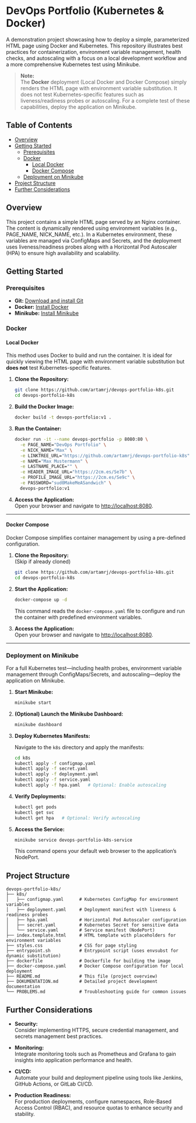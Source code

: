 # DevOps Portfolio (Kubernetes & Docker)

A demonstration project showcasing how to deploy a simple, parameterized HTML page using Docker and Kubernetes. This repository illustrates best practices for containerization, environment variable management, health checks, and autoscaling with a focus on a local development workflow and a more comprehensive Kubernetes test using Minikube.

> **Note:**  
> The **Docker** deployment (Local Docker and Docker Compose) simply renders the HTML page with environment variable substitution. It does not test Kubernetes-specific features such as liveness/readiness probes or autoscaling. For a complete test of these capabilities, deploy the application on Minikube.


## Table of Contents

- [Overview](#overview)
- [Getting Started](#getting-started)
  - [Prerequisites](#prerequisites)
  - [Docker](#docker)
    - [Local Docker](#local-docker)
    - [Docker Compose](#docker-compose)
  - [Deployment on Minikube](#deployment-on-minikube)
- [Project Structure](#project-structure)
- [Further Considerations](#further-considerations)


## Overview

This project contains a simple HTML page served by an Nginx container. The content is dynamically rendered using environment variables (e.g., PAGE_NAME, NICK_NAME, etc.). In a Kubernetes environment, these variables are managed via ConfigMaps and Secrets, and the deployment uses liveness/readiness probes along with a Horizontal Pod Autoscaler (HPA) to ensure high availability and scalability.


## Getting Started

### Prerequisites

- **Git:** [Download and install Git](https://git-scm.com/)
- **Docker:** [Install Docker](https://docs.docker.com/get-docker/)
- **Minikube:** [Install Minikube](https://minikube.sigs.k8s.io/docs/start/)


### Docker

#### Local Docker

This method uses Docker to build and run the container. It is ideal for quickly viewing the HTML page with environment variable substitution but **does not** test Kubernetes-specific features.

1. **Clone the Repository:**

   ```bash
   git clone https://github.com/artamrj/devops-portfolio-k8s.git
   cd devops-portfolio-k8s
   ```

2. **Build the Docker Image:**

   ```bash
   docker build -t devops-portfolio:v1 .
   ```

3. **Run the Container:**

   ```bash
   docker run -it --name devops-portfolio -p 8080:80 \
     -e PAGE_NAME="DevOps Portfolio" \
     -e NICK_NAME="Max" \
     -e LINKTREE_URL="https://github.com/artamrj/devops-portfolio-k8s" \
     -e NAME="Max Mustermann" \
     -e LASTNAME_PLACE="" \
     -e HEADER_IMAGE_URL="https://2cm.es/Se7b" \
     -e PROFILE_IMAGE_URL="https://2cm.es/Se9c" \
     -e PASSWORD="sud0MakeMeASandwich" \
     devops-portfolio:v1
   ```

4. **Access the Application:**  
   Open your browser and navigate to [http://localhost:8080](http://localhost:8080).

---

#### Docker Compose

Docker Compose simplifies container management by using a pre-defined configuration.

1. **Clone the Repository:**  
   (Skip if already cloned)

   ```bash
   git clone https://github.com/artamrj/devops-portfolio-k8s.git
   cd devops-portfolio-k8s
   ```

2. **Start the Application:**

   ```bash
   docker-compose up -d
   ```

   This command reads the `docker-compose.yaml` file to configure and run the container with predefined environment variables.

3. **Access the Application:**  
   Open your browser and navigate to [http://localhost:8080](http://localhost:8080).

---

### Deployment on Minikube

For a full Kubernetes test—including health probes, environment variable management through ConfigMaps/Secrets, and autoscaling—deploy the application on Minikube.

1. **Start Minikube:**

   ```bash
   minikube start
   ```

2. **(Optional) Launch the Minikube Dashboard:**

   ```bash
   minikube dashboard
   ```

3. **Deploy Kubernetes Manifests:**

   Navigate to the `k8s` directory and apply the manifests:

   ```bash
   cd k8s
   kubectl apply -f configmap.yaml
   kubectl apply -f secret.yaml
   kubectl apply -f deployment.yaml
   kubectl apply -f service.yaml
   kubectl apply -f hpa.yaml   # Optional: Enable autoscaling
   ```

4. **Verify Deployments:**

   ```bash
   kubectl get pods
   kubectl get svc
   kubectl get hpa   # Optional: Verify autoscaling
   ```

5. **Access the Service:**

   ```bash
   minikube service devops-portfolio-k8s-service
   ```

   This command opens your default web browser to the application’s NodePort.

## Project Structure

```
devops-portfolio-k8s/
├── k8s/
│   ├── configmap.yaml      # Kubernetes ConfigMap for environment variables
│   ├── deployment.yaml     # Deployment manifest with liveness & readiness probes
│   ├── hpa.yaml            # Horizontal Pod Autoscaler configuration
│   ├── secret.yaml         # Kubernetes Secret for sensitive data
│   └── service.yaml        # Service manifest (NodePort)
├── index.template.html     # HTML template with placeholders for environment variables
├── styles.css              # CSS for page styling
├── entrypoint.sh           # Entrypoint script (uses envsubst for dynamic substitution)
├── dockerfile              # Dockerfile for building the image
├── docker-compose.yaml     # Docker Compose configuration for local deployment
├── README.md               # This file (project overview)
├── DOKUMENTATION.md        # Detailed project development documentation
└── PROBLEMS.md             # Troubleshooting guide for common issues
```

## Further Considerations

- **Security:**  
  Consider implementing HTTPS, secure credential management, and secrets management best practices.

- **Monitoring:**  
  Integrate monitoring tools such as Prometheus and Grafana to gain insights into application performance and health.

- **CI/CD:**  
  Automate your build and deployment pipeline using tools like Jenkins, GitHub Actions, or GitLab CI/CD.

- **Production Readiness:**  
  For production deployments, configure namespaces, Role-Based Access Control (RBAC), and resource quotas to enhance security and stability.
